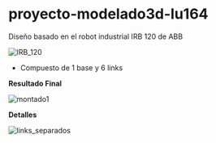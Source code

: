 # proyecto-modelado3d-lu164
Diseño basado en el robot industrial IRB 120 de ABB

![IRB_120](https://user-images.githubusercontent.com/78978037/158731306-3dee4cb3-e222-437e-afcd-f553f3714615.jpg)

- Compuesto de 1 base y 6 links


**Resultado Final**

![montado1](https://user-images.githubusercontent.com/78978037/158731930-7a5b2685-9e3f-4208-97a1-b88eb0989341.png)


**Detalles**

![links_separados](https://user-images.githubusercontent.com/78978037/158732013-ccbf8980-fae0-43c0-af34-fef40bdfc237.png)
